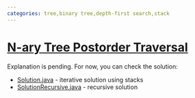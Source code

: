 ```yaml
---
categories: tree,binary tree,depth-first search,stack
---
```


# [N-ary Tree Postorder Traversal](https://leetcode.com/problems/n-ary-tree-postorder-traversal/)

Explanation is pending. For now, you can check the solution:

- [Solution.java](./Solution.java) - iterative solution using stacks
- [SolutionRecursive.java](./SolutionRecursive.java) - recursive solution
